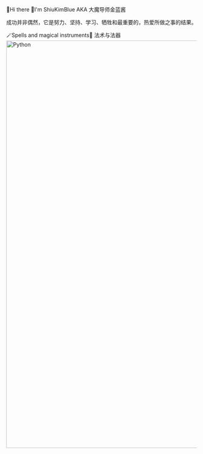 👋Hi there
🧙I'm ShiuKimBlue AKA 大魔导师金蓝酱

成功并非偶然，它是努力、坚持、学习、牺牲和最重要的，热爱所做之事的结果。

<!--
**ShiuKimBlue/ShiuKimBlue** is a ✨ _special_ ✨ repository because its `README.md` (this file) appears on your GitHub profile.

Here are some ideas to get you started:

- 🔭 I’m currently working on ...
- 🌱 I’m currently learning ...
- 👯 I’m looking to collaborate on ...
- 🤔 I’m looking for help with ...
- 💬 Ask me about ...
- 📫 How to reach me: ...
- 😄 Pronouns: ...
- ⚡ Fun fact: ...
-->
🪄Spells and magical instruments🔮 法术与法器
<img width="1920" height="1080" alt="Python" src="https://github.com/user-attachments/assets/d5326103-1bce-4f25-acd0-72a18aa806fd" />

